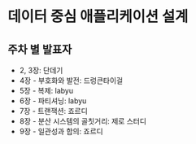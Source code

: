 # 데이터 중심 애플리케이션 설계

## 주차 별 발표자
- 2, 3장: 단데기
- 4장 - 부호화와 발전: 드렁큰타이걸
- 5장 - 복제: labyu
- 6장 - 파티셔닝: labyu
- 7장 - 트랜잭션: 죠르디
- 8장 - 분산 시스템의 골칫거리: 제로 스터디
- 9장 - 일관성과 합의: 죠르디
